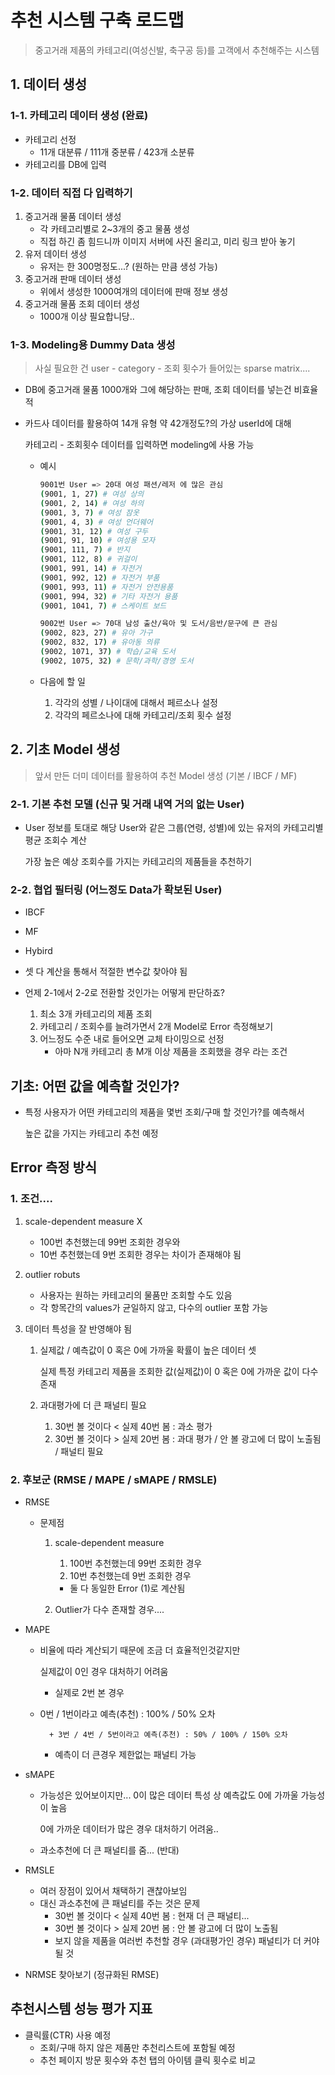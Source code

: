 # 추천 시스템 구축 로드맵

> 중고거래 제품의 카테고리(여성신발, 축구공 등)를 고객에서 추천해주는 시스템

## 1. 데이터 생성

### 1-1. 카테고리 데이터 생성 (완료)

* 카테고리 선정
    * 11개 대분류 / 111개 중분류 / 423개 소분류
* 카테고리를 DB에 입력

### 1-2. 데이터 직접 다 입력하기

1. 중고거래 물품 데이터 생성
    * 각 카테고리별로 2~3개의 중고 물품 생성
    * 직접 하긴 좀 힘드니까 이미지 서버에 사진 올리고, 미리 링크 받아 놓기
2. 유저 데이터 생성
    * 유저는 한 300명정도...? (원하는 만큼 생성 가능)
3. 중고거래 판매 데이터 생성
    * 위에서 생성한 1000여개의 데이터에 판매 정보 생성
4. 중고거래 물품 조회 데이터 생성
    * 1000개 이상 필요합니당..

### 1-3. Modeling용 Dummy Data 생성

> 사실 필요한 건 user - category - 조회 횟수가 들어있는 sparse matrix....

* DB에 중고거래 물품 1000개와 그에 해당하는 판매, 조회 데이터를 넣는건 비효율적

* 카드사 데이터를 활용하여 14개 유형 약 42개정도?의 가상 userId에 대해

    카테고리 - 조회횟수 데이터를 입력하면 modeling에 사용 가능

    * 예시

        ```bash
        9001번 User => 20대 여성 패션/레저 에 많은 관심
        (9001, 1, 27) # 여성 상의
        (9001, 2, 14) # 여성 하의
        (9001, 3, 7) # 여성 잠옷
        (9001, 4, 3) # 여성 언더웨어
        (9001, 31, 12) # 여성 구두
        (9001, 91, 10) # 여성용 모자
        (9001, 111, 7) # 반지
        (9001, 112, 8) # 귀걸이
        (9001, 991, 14) # 자전거
        (9001, 992, 12) # 자전거 부품
        (9001, 993, 11) # 자전거 안전용품
        (9001, 994, 32) # 기타 자전거 용품
        (9001, 1041, 7) # 스케이트 보드
        
        9002번 User => 70대 남성 출산/육아 및 도서/음반/문구에 큰 관심
        (9002, 823, 27) # 유아 가구
        (9002, 832, 17) # 유아동 의류
        (9002, 1071, 37) # 학습/교육 도서
        (9002, 1075, 32) # 문학/과학/경영 도서
        ```

    * 다음에 할 일

        1. 각각의 성별 / 나이대에 대해서 페르소나 설정
        2. 각각의 페르소나에 대해 카테고리/조회 횟수 설정



## 2. 기초 Model 생성

> 앞서 만든 더미 데이터를 활용하여 추천 Model 생성 (기본 / IBCF / MF)

### 2-1.  기본 추천 모델  (신규 및 거래 내역 거의 없는 User)

* User 정보를 토대로 해당 User와 같은 그룹(연령, 성별)에 있는 유저의 카테고리별 평균 조회수 계산

    가장 높은 예상 조회수를 가지는 카테고리의 제품들을 추천하기

### 2-2. 협업 필터링 (어느정도 Data가 확보된 User)

* IBCF
* MF
* Hybird
* 셋 다 계산을 통해서 적절한 변수값 찾아야 됨

* 언제 2-1에서 2-2로 전환할 것인가는 어떻게 판단하죠?
    1. 최소 3개 카테고리의 제품 조회
    2. 카테고리 / 조회수를 늘려가면서 2개 Model로 Error 측정해보기
    3. 어느정도 수준 내로 들어오면 교체 타이밍으로 선정
        * 아마 N개 카테고리 총 M개 이상 제품을 조회했을 경우 라는 조건







## 기초: 어떤 값을 예측할 것인가?

* 특정 사용자가 어떤 카테고리의 제품을 몇번 조회/구매 할 것인가?를 예측해서

    높은 값을 가지는 카테고리 추천 예정



## Error 측정 방식

### 1. 조건....

1. scale-dependent measure X

    * 100번 추천했는데 99번 조회한 경우와
    * 10번 추천했는데 9번 조회한 경우는 차이가 존재해야 됨

2. outlier robuts

    * 사용자는 원하는 카테고리의 물품만 조회할 수도 있음
    * 각 항목간의 values가 균일하지 않고, 다수의 outlier 포함 가능

3. 데이터 특성을 잘 반영해야 됨

    1. 실제값 / 예측값이 0 혹은 0에 가까울 확률이 높은 데이터 셋

        실제 특정 카테고리 제품을 조회한 값(실제값)이 0 혹은 0에 가까운 값이 다수 존재

    2. 과대평가에 더 큰 패널티 필요
        1. 30번 볼 것이다 < 실제 40번 봄 : 과소 평가
        2. 30번 볼 것이다 > 실제 20번 봄 : 과대 평가 / 안 볼 광고에 더 많이 노출됨 / 패널티 필요

### 2. 후보군 (RMSE / MAPE / sMAPE / RMSLE)

* RMSE

    * 문제점

        1. scale-dependent measure
            1. 100번 추천했는데 99번 조회한 경우
            2. 10번 추천했는데 9번 조회한 경우

            * 둘 다 동일한 Error (1)로 계산됨

        2. Outlier가 다수 존재할 경우....

* MAPE

    * 비율에 따라 계산되기 때문에 조금 더 효율적인것같지만

        실제값이 0인 경우 대처하기 어려움

        + 실제로 2번 본 경우
    + 0번 / 1번이라고 예측(추천) : 100% / 50% 오차
      
            + 3번 / 4번 / 5번이라고 예측(추천) : 50% / 100% / 150% 오차
        
        + 예측이 더 큰경우 제한없는 패널티 가능
    
* sMAPE

    * 가능성은 있어보이지만... 0이 많은 데이터 특성 상 예측값도 0에 가까울 가능성이 높음

        0에 가까운 데이터가 많은 경우 대처하기 어려움..

    * 과소추천에 더 큰 패널티를 줌... (반대)

* RMSLE

    * 여러 장점이 있어서 채택하기 괜찮아보임
    * 대신 과소추천에 큰 패널티를 주는 것은 문제
        * 30번 볼 것이다 < 실제 40번 봄 : 현재 더 큰 패널티...
        * 30번 볼 것이다 > 실제 20번 봄 : 안 볼 광고에 더 많이 노출됨
        * 보지 않을 제품을 여러번 추천할 경우 (과대평가인 경우) 패널티가 더 커야될 것

* NRMSE 찾아보기 (정규화된 RMSE)



## 추천시스템 성능 평가 지표

* 클릭률(CTR) 사용 예정
    * 조회/구매 하지 않은 제품만 추천리스트에 포함될 예정
    * 추천 페이지 방문 횟수와 추천 탭의 아이템 클릭 횟수로 비교



